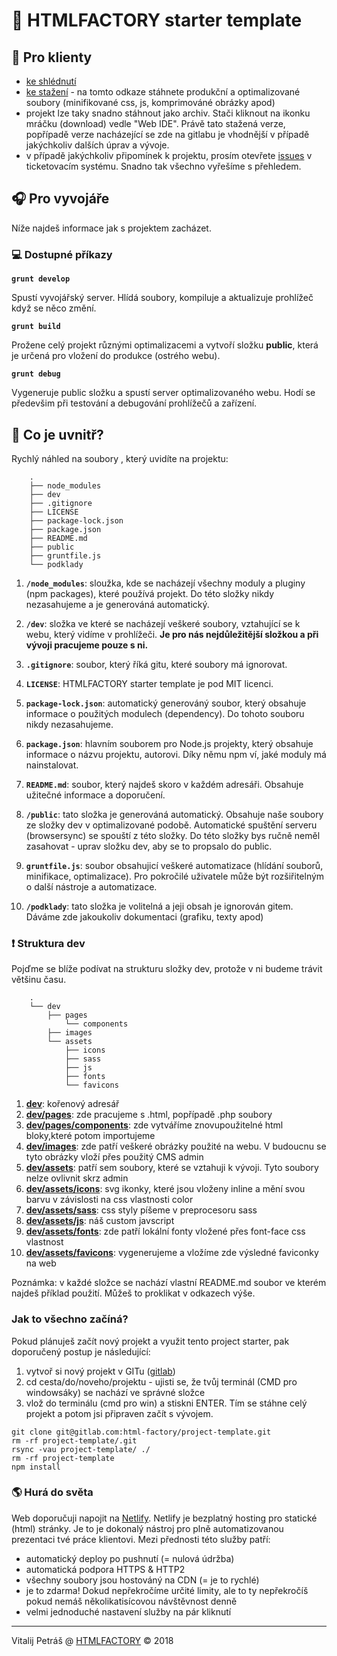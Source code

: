 # 🚀  HTMLFACTORY starter template

## 👤 Pro klienty
- [ke shlédnutí](https://htmlfactory-template-starter.netlify.com/)
- [ke stažení](https://htmlfactory-template-starter.netlify.com/data.zip) - na tomto odkaze stáhnete produkční a optimalizované soubory (minifikované css, js, komprimováné obrázky apod)
- projekt lze taky snadno stáhnout jako archiv. Stači kliknout na ikonku mráčku (download) vedle "Web IDE". Právě tato stažená verze, popřípadě verze nacházející se zde na gitlabu je vhodnější v případě jakýchkoliv dalších úprav a vývoje.
- v případě jakýchkoliv připomínek k projektu, prosím otevřete [issues](/issues) v ticketovacím systému. Snadno tak všechno vyřešíme s přehledem.


## 🎧 Pro vyvojáře
Níže najdeš informace jak s projektem zacházet.

### 💻 Dostupné příkazy

**`grunt develop`**

Spustí vyvojářský server. Hlídá soubory, kompiluje a aktualizuje prohlížeč když se něco změní.

**`grunt build`**

Prožene celý projekt různými optimalizacemi a vytvoří složku **public**, která je určená pro vložení do produkce (ostrého webu).


**`grunt debug`**

Vygeneruje public složku a spustí server optimalizovaného webu. Hodí se předevšim při testování a debugování prohlížečů a zařízení.


## 🧐 Co je uvnitř?
Rychlý náhled na soubory , který uvidíte na projektu:

		.
		├── node_modules
		├── dev
		├── .gitignore
		├── LICENSE
		├── package-lock.json
		├── package.json
		├── README.md
		├── public
		├── gruntfile.js
		└── podklady

1. **`/node_modules`**: sloužka, kde se nacházejí všechny moduly a pluginy (npm packages), které používá projekt. Do této složky nikdy nezasahujeme a je generováná automatický.

2. **`/dev`**: složka ve které se nacházejí veškeré soubory, vztahující se k webu, který vidíme v prohlížeči. **Je pro nás nejdůležitější složkou a při vývoji pracujeme pouze s ni.**

3. **`.gitignore`**: soubor, který říká gitu, které soubory má ignorovat.

4. **`LICENSE`**: HTMLFACTORY starter template je pod MIT licenci.

5. **`package-lock.json`**: automatický generováný soubor, který obsahuje informace o použitých modulech (dependency). Do tohoto souboru nikdy nezasahujeme.

6. **`package.json`**: hlavním souborem pro Node.js projekty, který obsahuje informace o názvu projektu, autorovi. Díky němu npm ví, jaké moduly má nainstalovat.

7. **`README.md`**: soubor, který najdeš skoro v každém adresáři. Obsahuje užitečné informace a doporučení.

8. **`/public`**: tato složka je generováná automatický. Obsahuje naše soubory ze složky dev v optimalizované podobě. Automatické spuštění serveru (browsersync) se spouští z této složky. Do této složky bys ručně neměl zasahovat - uprav složku dev, aby se to propsalo do public.

9. **`gruntfile.js`**: soubor obsahujicí veškeré automatizace (hlídání souborů, minifikace, optimalizace). Pro pokročilé uživatele může být rozšiřitelným o další nástroje a automatizace.

10. **`/podklady`**: tato složka je volitelná a jeji obsah je ignorován gitem. Dáváme zde jakoukoliv dokumentaci (grafiku, texty apod)


### ❗️ Struktura dev
Pojďme se blíže podívat na strukturu složky dev, protože v ni budeme trávit většinu času.

		.
		└── dev
			├── pages
				└── components
			├── images
			└── assets
				├── icons
				├── sass
				├── js
				├── fonts
				└── favicons

1. **[dev](./dev)**: kořenový adresář
2. **[dev/pages](./dev/pages)**: zde pracujeme s .html, popřípadě .php soubory
3. **[dev/pages/components](./dev/pages/components)**: zde vytváříme znovupoužitelné html bloky,které potom importujeme
4. **[dev/images](./dev/images)**: zde patří veškeré obrázky použité na webu. V budoucnu se tyto obrázky vloží přes použitý CMS admin
5. **[dev/assets](./dev/assets)**: patří sem soubory, které se vztahuji k vývoji. Tyto soubory nelze ovlivnit skrz admin
6. **[dev/assets/icons](./dev/assets/icons)**: svg ikonky, které jsou vloženy inline a mění svou barvu v závislosti na css vlastnosti color
7. **[dev/assets/sass](./dev/assets/sass)**: css styly píšeme v preprocesoru sass
8. **[dev/assets/js](./dev/assets/js)**: náš custom javscript
9. **[dev/assets/fonts](./dev/assets/fonts)**: zde patří lokální fonty vložené přes font-face css vlastnost
10. **[dev/assets/favicons](./dev/assets/favicons)**: vygenerujeme a vložíme zde výsledné faviconky na web

Poznámka: v každé složce se nachází vlastní README.md soubor ve kterém najdeš příklad použití. Můžeš to proklikat v odkazech výše.


### Jak to všechno začíná?
Pokud plánuješ začít nový projekt a využit tento project starter, pak doporučený postup je následující:
1. vytvoř si nový projekt v GITu ([gitlab](https://gitlab.com/))
2. cd cesta/do/noveho/projektu - ujisti se, že tvůj terminál (CMD pro windowsáky) se nachází ve správné složce
3. vlož do terminálu (cmd pro win) a stiskni ENTER. Tím se stáhne celý projekt a potom jsi připraven začít s vývojem.
```
git clone git@gitlab.com:html-factory/project-template.git
rm -rf project-template/.git
rsync -vau project-template/ ./
rm -rf project-template
npm install
```


### 🌎 Hurá do světa

Web doporučuji napojit na [Netlify](https://app.netlify.com/start/repos). Netlify je bezplatný hosting pro statické (html) stránky. Je to je dokonalý nástroj pro plně automatizovanou prezentaci tvé práce klientovi. Mezi přednosti této služby patří:
- automatický deploy po pushnutí (= nulová údržba)
- automatická podpora HTTPS & HTTP2
- všechny soubory jsou hostováný na CDN (= je to rychlé)
- je to zdarma! Dokud nepřekročíme určité limity, ale to ty nepřekročíš pokud nemáš několikatisícovou návštěvnost denně
- velmi jednoduché nastavení služby na pár kliknutí



---

Vitalij Petráš @ [HTMLFACTORY](http://www.html-factory.cz/) © 2018
